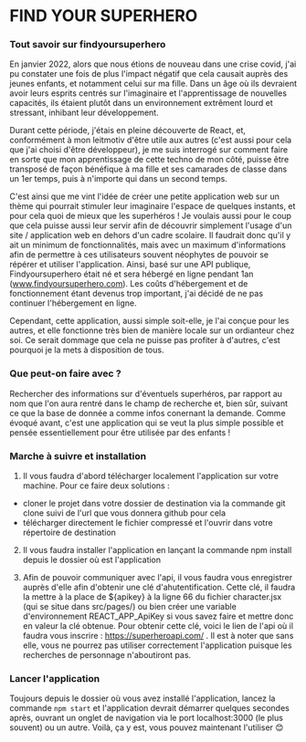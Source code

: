 <h1>FIND YOUR SUPERHERO</h1>

<h3>Tout savoir sur findyoursuperhero</h3>

En janvier 2022, alors que nous étions de nouveau dans une crise covid, j'ai pu constater une fois de plus l'impact négatif que cela causait auprès des jeunes enfants, et notamment celui sur ma fille. Dans un âge où ils devraient avoir leurs esprits centrés sur l'imaginaire et l'apprentissage de nouvelles capacités, ils étaient plutôt dans un environnement extrêment lourd et stressant, inhibant leur développement.

Durant cette période, j'étais en pleine découverte de React, et, conformément à mon leitmotiv d'être utile aux autres (c'est aussi pour cela que j'ai choisi d'être développeur), je me suis interrogé sur comment faire en sorte que mon apprentissage de cette techno de mon côté, puisse être transposé de façon bénéfique à ma fille et ses camarades de classe dans un 1er temps, puis à n'importe qui dans un second temps.

C'est ainsi que me vint l'idée de créer une petite application web sur un thème qui pourrait stimuler leur imaginaire l'espace de quelques instants, et pour cela quoi de mieux que les superhéros ! Je voulais aussi pour le coup que cela puisse aussi leur servir afin de découvrir simplement l'usage d'un site / application web en dehors d'un cadre scolaire. Il faudrait donc qu'il y ait un minimum de fonctionnalités, mais avec un maximum d'informations afin de permettre à ces utilisateurs souvent néophytes de pouvoir se répérer et utiliser l'application.
Ainsi, basé sur une API publique, Findyoursuperhero était né et sera hébergé en ligne pendant 1an (www.findyoursuperhero.com).
Les coûts d'hébergement et de fonctionnement étant devenus trop important, j'ai décidé de ne pas continuer l'hébergement en ligne.

Cependant, cette application, aussi simple soit-elle, je l'ai conçue pour les autres, et elle fonctionne très bien de manière locale sur un ordianteur chez soi.
Ce serait dommage que cela ne puisse pas profiter à d'autres, c'est pourquoi je la mets à disposition de tous.

<h3>Que peut-on faire avec ?</h3>

Rechercher des informations sur d'éventuels superhéros, par rapport au nom que l'on aura rentré dans le champ de recherche et, bien sûr, suivant ce que la base de donnée a comme infos conernant la demande.
Comme évoqué avant, c'est une application qui se veut la plus simple possible et pensée essentiellement pour être utilisée par des enfants !

<h3>Marche à suivre et installation </h3>

1. Il vous faudra d'abord télécharger localement l'application sur votre machine. Pour ce faire deux solutions :

-   cloner le projet dans votre dossier de destination via la commande git clone suivi de l'url que vous donnera github pour cela
-   télécharger directement le fichier compressé et l'ouvrir dans votre répertoire de destination

2. Il vous faudra installer l'application en lançant la commande npm install depuis le dossier où est l'application

3. Afin de pouvoir communiquer avec l'api, il vous faudra vous enregistrer auprès d'elle afin d'obtenir une clé d'ahutentification. Cette clé, il faudra la mettre à la place de ${apikey} à la ligne 66 du fichier character.jsx (qui se situe dans src/pages/) ou bien créer une variable d'environnement REACT_APP_ApiKey si vous savez faire et mettre donc en valeur la clé obtenue.
   Pour obtenir cette clé, voici le lien de l'api où il faudra vous inscrire : https://superheroapi.com/ .
   Il est à noter que sans elle, vous ne pourrez pas utiliser correctement l'application puisque les recherches de personnage n'aboutiront pas.

<h3>Lancer l'application</h3>

Toujours depuis le dossier où vous avez installé l'application, lancez la commande `npm start` et l'application devrait démarrer quelques secondes après, ouvrant un onglet de navigation via le port localhost:3000 (le plus souvent) ou un autre.
Voilà, ça y est, vous pouvez maintenant l'utiliser 😊
